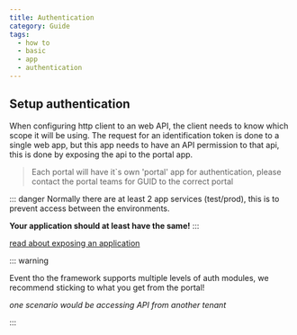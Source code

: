 ```yaml
---
title: Authentication
category: Guide
tags:
  - how to
  - basic
  - app
  - authentication
---
```


## Setup authentication

When configuring http client to an web API, the client needs to know which scope it will be using.
The request for an identification token is done to a single web app, but this app needs to have an API permission to that api, this is done by exposing the api to the portal app.

> Each portal will have it`s own 'portal' app for authentication, please contact the portal teams for GUID to the correct portal

::: danger
Normally there are at least 2 app services (test/prod), this is to prevent access between the environments.

__Your application should at least have the same!__
:::

[read about exposing an application](https://learn.microsoft.com/en-us/azure/active-directory/develop/quickstart-configure-app-expose-web-apis)


::: warning

Event tho the framework supports multiple levels of auth modules, we recommend sticking to what you get from the portal!

_one scenario would be accessing API from another tenant_

:::